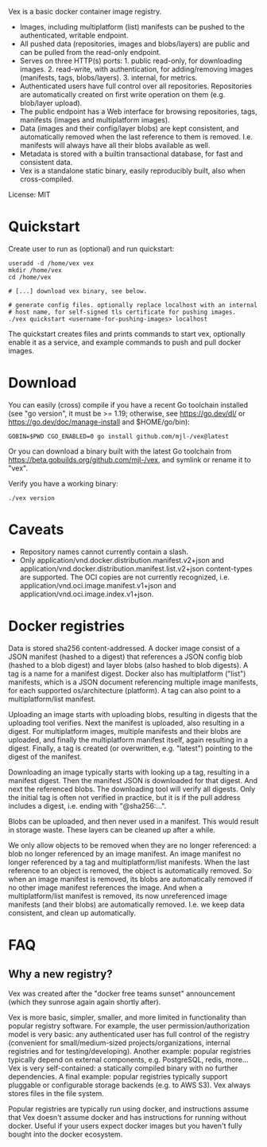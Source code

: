 Vex is a basic docker container image registry.

- Images, including multiplatform (list) manifests can be pushed to the
  authenticated, writable endpoint.
- All pushed data (repositories, images and blobs/layers) are public
  and can be pulled from the read-only endpoint.
- Serves on three HTTP(s) ports: 1. public read-only, for downloading
  images. 2. read-write, with authentication, for adding/removing
  images (manifests, tags, blobs/layers). 3. internal, for metrics.
- Authenticated users have full control over all repositories.
  Repositories are automatically created on first write operation on
  them (e.g. blob/layer upload).
- The public endpoint has a Web interface for browsing repositories,
  tags, manifests (images and multiplatform images).
- Data (images and their config/layer blobs) are kept consistent, and
  automatically removed when the last reference to them is removed.
  I.e. manifests will always have all their blobs available as well.
- Metadata is stored with a builtin transactional database, for fast
  and consistent data.
- Vex is a standalone static binary, easily reproducibly built, also
  when cross-compiled.

License: MIT


# Quickstart

Create user to run as (optional) and run quickstart:

	useradd -d /home/vex vex
	mkdir /home/vex
	cd /home/vex

	# [...] download vex binary, see below.

	# generate config files. optionally replace localhost with an internal
	# host name, for self-signed tls certificate for pushing images.
	./vex quickstart <username-for-pushing-images> localhost

The quickstart creates files and prints commands to start vex, optionally enable
it as a service, and example commands to push and pull docker images.


# Download

You can easily (cross) compile if you have a recent Go toolchain installed
(see "go version", it must be >= 1.19; otherwise, see https://go.dev/dl/ or
https://go.dev/doc/manage-install and $HOME/go/bin):

	GOBIN=$PWD CGO_ENABLED=0 go install github.com/mjl-/vex@latest

Or you can download a binary built with the latest Go toolchain from
https://beta.gobuilds.org/github.com/mjl-/vex, and symlink or rename it to
"vex".

Verify you have a working binary:

	./vex version


# Caveats

- Repository names cannot currently contain a slash.
- Only application/vnd.docker.distribution.manifest.v2+json and
  application/vnd.docker.distribution.manifest.list.v2+json
  content-types are supported. The OCI copies are not currently recognized, i.e.
  application/vnd.oci.image.manifest.v1+json and
  application/vnd.oci.image.index.v1+json.


# Docker registries

Data is stored sha256 content-addressed. A docker image consist of a JSON
manifest (hashed to a digest) that references a JSON config blob (hashed to a
blob digest) and layer blobs (also hashed to blob digests). A tag is a name for
a manifest digest. Docker also has multiplatform ("list") manifests, which is a
JSON document referencing multiple image manifests, for each supported
os/architecture (platform). A tag can also point to a multiplatform/list
manifest.

Uploading an image starts with uploading blobs, resulting in digests that the
uploading tool verifies. Next the manifest is uploaded, also resulting in a
digest. For multiplatform images, multiple manifests and their blobs are
uploaded, and finally the multiplatform manifest itself, again resulting in a
digest. Finally, a tag is created (or overwritten, e.g. "latest") pointing to
the digest of the manifest.

Downloading an image typically starts with looking up a tag, resulting in a
manifest digest. Then the manifest JSON is downloaded for that digest. And next
the referenced blobs. The downloading tool will verify all digests. Only the
initial tag is often not verified in practice, but it is if the pull address
includes a digest, i.e. ending with "@sha256:...".

Blobs can be uploaded, and then never used in a manifest. This would result in
storage waste. These layers can be cleaned up after a while.

We only allow objects to be removed when they are no longer referenced: a blob
no longer referenced by an image manifest. An image manifest no longer
referenced by a tag and multiplatform/list manifests. When the last reference to
an object is removed, the object is automatically removed. So when an image
manifest is removed, its blobs are automatically removed if no other image
manifest references the image. And when a multiplatform/list manifest is
removed, its now unreferenced image manifests (and their blobs) are
automatically removed. I.e. we keep data consistent, and clean up automatically.


# FAQ

## Why a new registry?

Vex was created after the "docker free teams sunset" announcement (which they
sunrose again again shortly after).

Vex is more basic, simpler, smaller, and more limited in functionality than
popular registry software. For example, the user permission/authorization model
is very basic: any authenticated user has full control of the registry
(convenient for small/medium-sized projects/organizations, internal registries
and for testing/developing). Another example: popular registries typically
depend on external components, e.g. PostgreSQL, redis, more... Vex is very
self-contained: a statically compiled binary with no further dependencies. A
final example: popular registries typically support pluggable or configurable
storage backends (e.g. to AWS S3). Vex always stores files in the file system.

Popular registries are typically run using docker, and instructions assume that
Vex doesn't assume docker and has instructions for running without docker.
Useful if your users expect docker images but you haven't fully bought into the
docker ecosystem.
